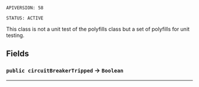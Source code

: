 `APIVERSION: 58`

`STATUS: ACTIVE`

This class is not a unit test of the polyfills class but a
set of polyfills for unit testing.

## Fields

### `public circuitBreakerTripped` → `Boolean`

---
